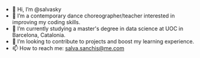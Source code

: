 - 👋 Hi, I’m @salvasky
- 👀 I’m a contemporary dance choreographer/teacher interested in improving my coding skills.
- 🌱 I’m currently studying a master's degree in data science at UOC in Barcelona, Catalonia.
- 💞️ I’m looking to contribute to projects and boost my learning experience.
- 📫 How to reach me: salva.sanchis@me.com

<!---
salvasky/salvasky is a ✨ special ✨ repository because its `README.md` (this file) appears on your GitHub profile.
You can click the Preview link to take a look at your changes.
--->
